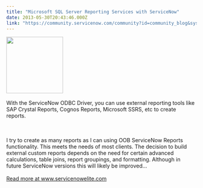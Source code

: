 ```yaml
---
title: "Microsoft SQL Server Reporting Services with ServiceNow"
date: 2013-05-30T20:43:46.000Z
link: "https://community.servicenow.com/community?id=community_blog&sys_id=a37da269dbd0dbc01dcaf3231f9619fb"
---
```

<p><p><img  alt="" class="jive-image" src="6aa91d42db9c9f048c8ef4621f9619eb.iix" style="width: 150px; height: auto;" /><br /><br />With the ServiceNow ODBC Driver, you can use external reporting tools like SAP Crystal Reports, Cognos Reports, Microsoft SSRS, etc to create reports.</p><br /><br />I try to create as many reports as I can using OOB ServiceNow Reports functionality. This meets the needs of most clients. The decision to build external custom reports depends on the need for certain advanced calculations, table joins, report groupings, and formatting. Although in future ServiceNow versions this will likely be improved...<br /><br /><a title="w.servicenowelite.com/blog/2013/11/24/microsoft-sql-server-reporting-services-with-servicenow" href="http://www.servicenowelite.com/blog/2013/11/24/microsoft-sql-server-reporting-services-with-servicenow" target="_blank">Read more at www.servicenowelite.com</a><br /><!--break--></p>